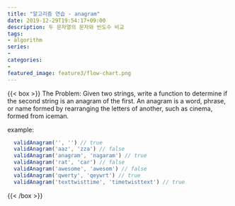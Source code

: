 ```yaml
---
title: "알고리즘 연습 - anagram"
date: 2019-12-29T19:54:17+09:00
description: 두 문자열의 문자와 빈도수 비교
tags:
- algorithm
series:
-
categories:
-
featured_image: feature3/flow-chart.png
---
```


{{< box >}}
The Problem: Given two strings, write a function to determine if the second string is an anagram of the first. An anagram is a word, phrase, or name formed by rearranging the letters of another, such as cinema, formed from iceman.

example:

```javascript
  validAnagram('', '') // true
  validAnagram('aaz', 'zza') // false
  validAnagram('anagram', 'nagaram') // true
  validAnagram('rat', 'car') // false
  validAnagram('awesome', 'awesom') // false
  validAnagram('qwerty', 'qeywrt') // true
  validAnagram('texttwisttime', 'timetwisttext') // true
```

{{< /box >}}

